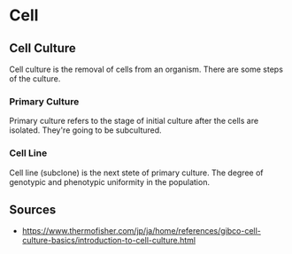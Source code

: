 Cell
===========

## Cell Culture
Cell culture is the removal of cells from an organism. There are some steps of the culture.

### Primary Culture
Primary culture refers to the stage of initial culture after the cells are isolated. They're going to be subcultured.

### Cell Line
Cell line (subclone) is the next stete of primary culture. The degree of genotypic and phenotypic uniformity in the population.


## Sources
- https://www.thermofisher.com/jp/ja/home/references/gibco-cell-culture-basics/introduction-to-cell-culture.html
